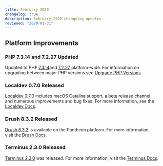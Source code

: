 ```yaml
---
title: February 2020
changelog: true
description: February 2020 changelog updates.
reviewed: "2020-01-31"
---
```


## Platform Improvements

### PHP 7.3.14 and 7.2.27 Updated

Updated to PHP [7.3.14](https://www.php.net/archive/2020.php#2020-01-23-3)and [7.2.27](https://www.php.net/archive/2020.php#2020-01-23-2) platform-wide. For information on upgrading between major PHP versions see [Upgrade PHP Versions](/guides/php/php-versions).

<!-- excerpt -->

### Localdev 0.7.0 Released

[Localdev 0.7.0](/guides/localdev/troubleshoot-support) includes macOS Catalina support, a beta release channel, and numerous improvements and bug fixes. For more information, see the [Localdev Docs](/guides/localdev/troubleshoot-support).

### Drush 8.3.2 Released

[Drush 8.3.2](/guides/drush/drush-versions) is available on the Pantheon platform. For more information, visit the [Drush Docs](/guides/drush).

### Terminus 2.3.0 Released

[Terminus 2.3.0](/terminus/updates#2.3.0) was released. For more information, visit the [Terminus Docs](/terminus).
